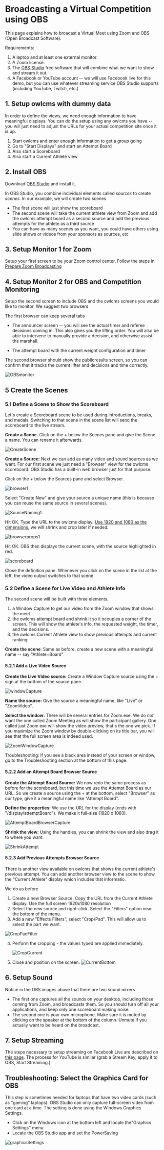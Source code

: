 # Broadcasting a Virtual Competition using OBS

This page explains how to broacast a Virtual Meet using Zoom and OBS (Open Broadcast Software).

Requirements:

1. A laptop and at least one external monitor.
2. A Zoom license.
3. The [OBS Studio](https://obsproject.com/) free software that will combine what we want to show and stream it out.
4. A Facebook or YouTube account -- we will use Facebook live for this demo, but you can use whatever streaming service OBS Studio supports (including YouTube, Twitch, etc.)

## 1. Setup owlcms with dummy data

In order to define the views, we need enough information to have meaningful displays. You can do the setup using any owlcms you have -- you will just need to adjust the URLs for your actual competition site once it is up.

1. Start owlcms and enter enough information to get a group going
2. Go to "Start Displays" and start an Attempt Board
3. Also start a Scoreboard
4. Also start a Current Athlete view

## 2. Install OBS

Download [OBS Studio](https://obsproject.com/) and install it.

In OBS Studio, you combine individual elements called *sources* to create *scenes*.  In our example, we will create two scenes

- The first scene will just show the scoreboard
- The second scene will take the current athlete view from Zoom and add the owlcms attempt board as a second source and add the previous attempts for the athlete as a third source
- You can have as many scenes as you want, you could have others using slide shows or videos from your sponsors as sources, etc

## 3. Setup Monitor 1 for Zoom

Setup your first screen to be your Zoom control center.  Follow the steps in [Prepare Zoom Broadcasting](PrepareZoomBroadcasting)

## 4. Setup Monitor 2 for OBS and Competition Monitoring

Setup the second screen to include OBS and the owlcms screens you would like to monitor.  We suggest two browsers

The first browser can keep several tabs

- The announcer screen -- you will see the actual timer and referee decisions coming in. This also gives you the lifting order. You will also be able to intervene to manually provide a decision, and otherwise assist the marshall.

- The attempt board with the current weight configuration and timer

The second browser should show the publicresults screen, so you can confirm that it tracks the current lifter and decisions and time correctly.

![OBSmonitor](img/OBS/OBSmonitor.png)

## 5 Create the Scenes

### 5.1 Define a Scene to Show the Scoreboard

Let's create a Scoreboard scene to be used during introductions, breaks, and medals. Switching to that scene in the scene list will send the scoreboard to the live stream.

**Create a Scene.** Click on the + below the Scenes pane and give the Scene a name.  You can rename it afterwards.

![CreateScene](img/OBS/CreateScene.png)

**Create a Source:** Next we can add as many video and sound sources as we want.  For our first scene we just need a "Browser" view for the owlcms scoreboard.  OBS Studio has a built-in web browser just for that purpose.

Click on the + below the Sources pane and select Browser.  

![browser1](img/OBS/browser1.png)

Select "Create New" and give your source a unique name (this is because you can reuse the same source in several scenes).

![SourceNaming1](img/OBS/SourceNaming1.png)

Hit OK, Type the URL to the owlcms display.  <u>Use 1920  and 1080 as the dimensions</u>, we will shrink and crop later if needed.

![browserprops1](img/OBS/browserprops1.png)

Hit OK. OBS then displays the current scene, with the source highlighted in red.

![scoreboard](img/OBS/scoreboard.png)

Close the definition pane.  Whenever you click on the scene in the list at the left, the video output switches to that scene.

### 5.2 Define a Scene for Live Video and Athlete Info

The second scene will be built with three elements. 

1. a Window Capture to get our video from the Zoom window that shows the meet.
2. the owlcms attempt board and shrink it so it occupies a corner of the screen.  This will show the athlete's info, the requested weight, the timer, and the decisions.
3. the owlcms Current Athlete view to show previous attempts and current ranking

**Create the scene**: Same as before, create a new scene with a meaningful name -- say "Athlete+Board"

#### 5.2.1 Add a Live Video Source

**Create the Live Video source:** Create a Window Capture source using the + sign at the bottom of the source pane.

![windowCapture](img/OBS/windowCapture.png)

**Name the source:** Give the source a meaningful name, like "Live" or "ZoomVideo".

**Select the window:** There will be several entries for Zoom.exe.  We do *not* want the one called Zoom Meeting as will show the participant gallery.  One called just Zoom.exe will show the video preview, that's the one we pick.   If you maximize the Zoom window by double-clicking on its title bar, you will see that the full screen area is indeed used.

![ZoomWindowCapture](img/OBS/ZoomWindowCapture.png)

Troubleshooting: If you see a black area instead of your screen or window, go to the Troubleshooting section at the bottom of this page.

#### 5.2.2 Add an Attempt Board Browser Source

**Create the Attempt Board Source:** We now redo the same process as before for the scoreboard, but this time we use the Attempt Board as our URL.  So we create a source using the + at the bottom, select "Browser" as our type, give it a meaningful name like "Attempt Board".

**Define the properties:** We use the URL for the display (ends with "/display/attemptBoard"). We make it full-size (1920 x 1080).

![AttemptBoardBrowserCapture](img/OBS/AttemptBoardBrowserCapture.png)

**Shrink the view:**  Using the handles, you can shrink the view and also drag it to where you want.

![ShrinkAttempt](img/OBS/ShrinkAttempt.png)

#### 5.2.3 Add Previous Attempts Browser Source

There is another view  available on owlcms that shows the current athlete's previous attempt.  You can add another browser view to the scene to show the "Current Athlete" display which includes that informatio.

We do as before

1. Create a new Browser Source.   Copy the URL from the Current Athlete display.  Use the full screen 1920x1080 resolution
2. Select the new source and right-click.  Select the "Filters" option near the bottom of the menu.
3. Add a new "Effects Filters", select "Crop/Pad".  This will allow us to select the part we want.

![CropPadFilter](img/OBS/CropPadFilter.png)

4. Perform the cropping - the values typed are applied immediately.

   ![CropCurrent](img/OBS/CropCurrent.png)

5. Close and position on the screen.
   ![CurrentBottom](img/OBS/CurrentBottom.png)

## 6. Setup Sound

Notice in the OBS images above that there are two sound mixers

- The first one captures all the sounds on your desktop, including those coming from Zoom, and broadcasts them.  So you should turn off all your applications, and keep only one scoreboard making noise.
- The second one is your own microphone.  Make sure it is muted by clicking on the speaker at the bottom of the column.  Unmute if you actually want to be heard on the broadcast.

## 7. Setup Streaming

The steps necessary to setup streaming on Facebook Live are described on [this page](Streaming).  The process for YouTube is similar (grab a Stream Key, apply it to OBS, Start Streaming.)

## Troubleshooting: Select the Graphics Card for OBS

This step is sometimes needed for laptops that have two video cards (such as "gaming" laptops).  OBS Studio can only capture full-screen video from one card at a time.  The setting is done using the Windows Graphics Settings. 

- Click on the Windows icon at the bottom left and locate the"Graphics Settings" menu
- Locate the OBS Studio app and set the PowerSaving

![graphicsSettings](img/OBS/graphicsSettings.png)


